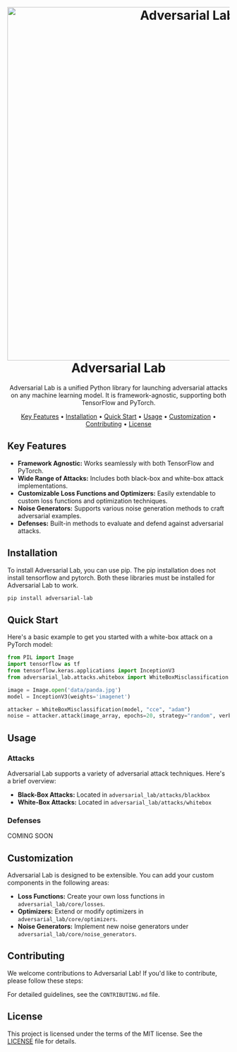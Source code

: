 <h1 align="center">
  <br>
  <a href="assets/banner.png" alt="Adversarial Lab">
    <img src="assets/banner.png" alt="Adversarial Lab" width="800">
  </a>
  <br>
  Adversarial Lab
  <br>
</h1>

<p align="center">Adversarial Lab is a unified Python library for launching adversarial attacks on any machine learning model. It is framework-agnostic, supporting both TensorFlow and PyTorch.</p>

<p align="center">
  <a href="#key-features">Key Features</a> •
  <a href="#installation">Installation</a> •
  <a href="#quick-start">Quick Start</a> •
  <a href="#usage">Usage</a> •
  <a href="#customization">Customization</a> •
  <a href="#contributing">Contributing</a> •
  <a href="#license">License</a>
</p>


## Key Features

- **Framework Agnostic:** Works seamlessly with both TensorFlow and PyTorch.
- **Wide Range of Attacks:** Includes both black-box and white-box attack implementations.
- **Customizable Loss Functions and Optimizers:** Easily extendable to custom loss functions and optimization techniques.
- **Noise Generators:** Supports various noise generation methods to craft adversarial examples.
- **Defenses:** Built-in methods to evaluate and defend against adversarial attacks.

## Installation

To install Adversarial Lab, you can use pip. The pip installation does not install tensorflow and pytorch. Both these libraries must be installed for Adversarial Lab to work.

```bash
pip install adversarial-lab
```

## Quick Start

Here's a basic example to get you started with a white-box attack on a PyTorch model:

```python
from PIL import Image
import tensorflow as tf
from tensorflow.keras.applications import InceptionV3
from adversarial_lab.attacks.whitebox import WhiteBoxMisclassification

image = Image.open('data/panda.jpg')
model = InceptionV3(weights='imagenet')

attacker = WhiteBoxMisclassification(model, "cce", "adam")
noise = attacker.attack(image_array, epochs=20, strategy="random", verbose=3)
```

## Usage

### Attacks

Adversarial Lab supports a variety of adversarial attack techniques. Here's a brief overview:

- **Black-Box Attacks:** Located in `adversarial_lab/attacks/blackbox`
- **White-Box Attacks:** Located in `adversarial_lab/attacks/whitebox`

### Defenses

COMING SOON

## Customization

Adversarial Lab is designed to be extensible. You can add your custom components in the following areas:

- **Loss Functions:** Create your own loss functions in `adversarial_lab/core/losses`.
- **Optimizers:** Extend or modify optimizers in `adversarial_lab/core/optimizers`.
- **Noise Generators:** Implement new noise generators under `adversarial_lab/core/noise_generators`.

## Contributing

We welcome contributions to Adversarial Lab! If you'd like to contribute, please follow these steps:

For detailed guidelines, see the `CONTRIBUTING.md` file.

## License

This project is licensed under the terms of the MIT license. See the [LICENSE](LICENSE) file for details.